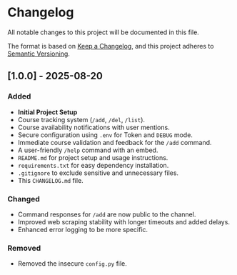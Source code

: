 # Changelog

All notable changes to this project will be documented in this file.

The format is based on [Keep a Changelog](https://keepachangelog.com/en/1.0.0/),
and this project adheres to [Semantic Versioning](https://semver.org/spec/v2.0.0.html).

## [1.0.0] - 2025-08-20

### Added
- **Initial Project Setup**
- Course tracking system (`/add`, `/del`, `/list`).
- Course availability notifications with user mentions.
- Secure configuration using `.env` for Token and `DEBUG` mode.
- Immediate course validation and feedback for the `/add` command.
- A user-friendly `/help` command with an embed.
- `README.md` for project setup and usage instructions.
- `requirements.txt` for easy dependency installation.
- `.gitignore` to exclude sensitive and unnecessary files.
- This `CHANGELOG.md` file.

### Changed
- Command responses for `/add` are now public to the channel.
- Improved web scraping stability with longer timeouts and added delays.
- Enhanced error logging to be more specific.

### Removed
- Removed the insecure `config.py` file.
